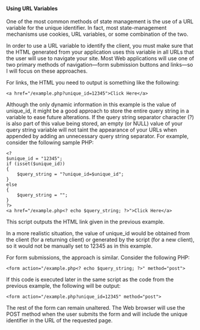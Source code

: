 #### Using URL Variables

One of the most common methods of state management is the use of a URL variable for the unique identifier. In fact, most state-management mechanisms use cookies, URL variables, or some combination of the two.

In order to use a URL variable to identify the client, you must make sure that the HTML generated from your application uses this variable in all URLs that the user will use to navigate your site. Most Web applications will use one of two primary methods of navigation—form submission buttons and links—so I will focus on these approaches.

For links, the HTML you need to output is something like the following:

`<a href="/example.php?unique_id=12345">Click Here</a>`
 
Although the only dynamic information in this example is the value of unique_id, it might be a good approach to store the entire query string in a variable to ease future alterations. If the query string separator character (?) is also part of this value being stored, an empty (or NULL) value of your query string variable will not taint the appearance of your URLs when appended by adding an unnecessary query string separator. For example, consider the following sample PHP:

```
<? 
$unique_id = "12345"; 
if (isset($unique_id)) 
{ 
    $query_string = "?unique_id=$unique_id"; 
} 
else 
{ 
    $query_string = ""; 
} 
?> 
<a href="/example.php<? echo $query_string; ?>">Click Here</a> 
```

This script outputs the HTML link given in the previous example.

In a more realistic situation, the value of unique_id would be obtained from the client (for a returning client) or generated by the script (for a new client), so it would not be manually set to 12345 as in this example.

For form submissions, the approach is similar. Consider the following PHP:

`<form action="/example.php<? echo $query_string; ?>" method="post"> `

If this code is executed later in the same script as the code from the previous example, the following will be output:

`<form action="/example.php?unique_id=12345" method="post"> `

The rest of the form can remain unaltered. The Web browser will use the POST method when the user submits the form and will include the unique identifier in the URL of the requested page.

